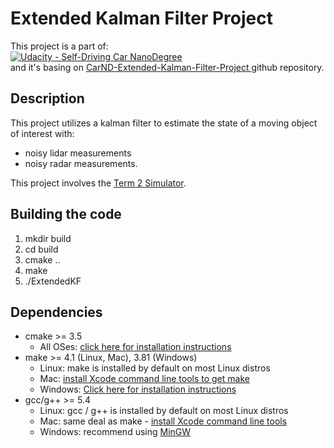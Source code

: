 # Extended Kalman Filter Project


This project is a part of:  
 [![Udacity - Self-Driving Car NanoDegree](https://s3.amazonaws.com/udacity-sdc/github/shield-carnd.svg)](http://www.udacity.com/drive)  
 and it's basing on [CarND-Extended-Kalman-Filter-Project ](https://github.com/udacity/CarND-Extended-Kalman-Filter-Project) github repository.

## Description

This project utilizes a kalman filter to estimate the state of a moving object of interest with:
 * noisy lidar measurements 
 * noisy radar measurements. 

This project involves the [Term 2 Simulator](https://github.com/udacity/self-driving-car-sim/releases).

## Building the code

1. mkdir build
2. cd build
3. cmake ..
4. make
5. ./ExtendedKF

##  Dependencies

* cmake >= 3.5
  * All OSes: [click here for installation instructions](https://cmake.org/install/)
* make >= 4.1 (Linux, Mac), 3.81 (Windows)
  * Linux: make is installed by default on most Linux distros
  * Mac: [install Xcode command line tools to get make](https://developer.apple.com/xcode/features/)
  * Windows: [Click here for installation instructions](http://gnuwin32.sourceforge.net/packages/make.htm)
* gcc/g++ >= 5.4
  * Linux: gcc / g++ is installed by default on most Linux distros
  * Mac: same deal as make - [install Xcode command line tools](https://developer.apple.com/xcode/features/)
  * Windows: recommend using [MinGW](http://www.mingw.org/)

